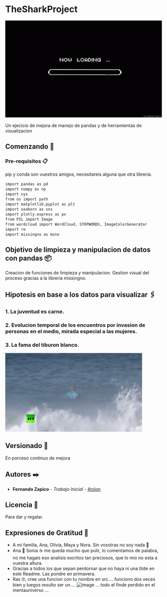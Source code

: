 # TheSharkProject

![](Images/loading.gif)


Un ejecicio de mejora de manejo de pandas y de herramientas de visualizacion 

## Comenzando 🚀

### Pre-requisitos 📋

pip y conda son vuestros amigos, necesitareis alguna que otra libreria.

```
import pandas as pd
import numpy as np
import sys
from os import path
import matplotlib.pyplot as plt
import seaborn as sns
import plotly.express as px
from PIL import Image
from wordcloud import WordCloud, STOPWORDS, ImageColorGenerator
import re
import missingno as msno
```

## Objetivo de limpieza y manipulacion de datos con pandas 📦

Creacion de funciones de limpieza y manipulacion. Gestion visual del proceso gracias a la libreria missingno.


## Hipotesis en base a los datos para visualizar 🖇️

### 1. La juventud es carne.
### 2. Evolucion temporal de los encuentros por invasion de personas en el medio, mirada especial a las mujeres.
### 3. La fama del tiburon blanco.

![](Images/ojo.gif)

## Versionado 📌

En porceso continuo de mejora

## Autores ✒️


* **Fernando Zapico** - *Trabajo Inicial* - [4tolon](https://github.com/4tolon)


## Licencia 📄

Para dar y regalar.

## Expresiones de Gratitud 🎁

* A mi familia, Ana, Olivia, Maya y Nora. Sin vosotras no soy nada 📢
* Ana 🍺 Sonia ☕ me queda mucho que pulir, lo comentamos de palabra, no me hagais eso analisis excritos tan preciosos, que lo mio no esta a vuestra altura. 
* Gracias a todos los que sepan perdornar que no haya ni una tilde en este Readme. Las pondre en primavera.
* Ras 🤓, cree una funcion con tu nombre en src.... funciono dos veces bien y luegos resulto ser un....
![image](https://github.com/4tolon/TheSharkProject/tree/main/Images/buggy.gif)
... todo el finde perdido en el mentauniverso ...



